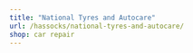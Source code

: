 ```yaml
---
title: "National Tyres and Autocare"
url: /hassocks/national-tyres-and-autocare/
shop: car repair
---
```

